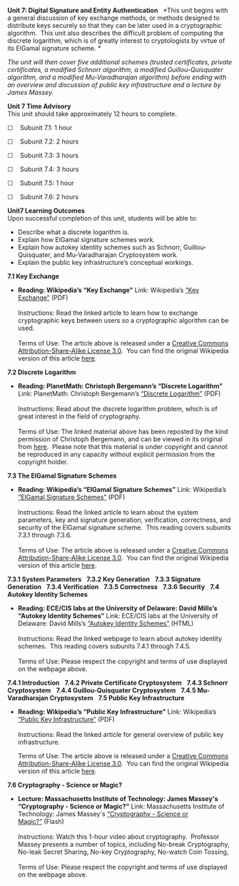 **Unit 7: Digital Signature and Entity Authentication** <span
id="7"></span> 
*This unit begins with a general discussion of key exchange methods, or
methods designed to distribute keys securely so that they can be later
used in a cryptographic algorithm.  This unit also describes the
difficult problem of computing the discrete logarithm, which is of
greatly interest to cryptologists by virtue of its ElGamal signature
scheme. *  
  
 *The unit will then cover five additional schemes (trusted
certificates, private certificates, a modified Schnorr algorithm, a
modified Guillou-Quisquater algorithm, and a modified Mu-Varadharajan
algorithm) before ending with an overview and discussion of public key
infrastructure and a lecture by James Massey.*

**Unit 7 Time Advisory**  
This unit should take approximately 12 hours to complete.

☐    Subunit 7.1: 1 hour

☐    Subunit 7.2: 2 hours

☐    Subunit 7.3: 3 hours

☐    Subunit 7.4: 3 hours

☐    Subunit 7.5: 1 hour

☐    Subunit 7.6: 2 hours

**Unit7 Learning Outcomes**  
Upon successful completion of this unit, students will be able to:

-   Describe what a discrete logarithm is.
-   Explain how ElGamal signature schemes work.
-   Explain how autokey identity schemes such as Schnorr,
    Guillou-Quisquater, and Mu-Varadharajan Cryptosystem work.
-   Explain the public key infrastructure’s conceptual workings.

**7.1 Key Exchange** <span id="7.1"></span> 
-   **Reading: Wikipedia’s “Key Exchange”**
    Link: Wikipedia’s [“Key
    Exchange](https://resources.saylor.org/wwwresources/archived/site/wp-content/uploads/2012/07/Key-exchange1.pdf)[”](https://resources.saylor.org/wwwresources/archived/site/wp-content/uploads/2012/07/Key-exchange1.pdf)
    (PDF)  
        
     Instructions: Read the linked article to learn how to exchange
    cryptographic keys between users so a cryptographic algorithm can be
    used.  
        
     Terms of Use: The article above is released under a [Creative
    Commons Attribution-Share-Alike License
    3.0](http://creativecommons.org/licenses/by-sa/3.0/).  You can find
    the original Wikipedia version of this article
    [here](http://en.wikipedia.org/wiki/Key_exchange).

**7.2 Discrete Logarithm** <span id="7.2"></span> 
-   **Reading: PlanetMath: Christoph Bergemann’s “Discrete Logarithm”**
    Link: PlanetMath: Christoph Bergemann’s [“Discrete
    Logarithm](https://resources.saylor.org/wwwresources/archived/site/wp-content/uploads/2012/07/CS409-7.2.pdf)[”](https://resources.saylor.org/wwwresources/archived/site/wp-content/uploads/2012/07/CS409-7.2.pdf)
    (PDF)  
        
     Instructions: Read about the discrete logarithm problem, which is
    of great interest in the field of cryptography.  
        
     Terms of Use: The linked material above has been reposted by the
    kind permission of Christoph Bergemann, and can be viewed in its
    original from
    [here](http://planetmath.org/encyclopedia/DiscreteLogarithm.html).  Please
    note that this material is under copyright and cannot be reproduced
    in any capacity without explicit permission from the copyright
    holder. 

**7.3 The ElGamal Signature Schemes** <span id="7.3"></span> 
-   **Reading: Wikipedia’s “ElGamal Signature Schemes”**
    Link: Wikipedia’s [“ElGamal Signature
    Schemes](https://resources.saylor.org/wwwresources/archived/site/wp-content/uploads/2012/07/ElGamal-signature-scheme.pdf)[”](https://resources.saylor.org/wwwresources/archived/site/wp-content/uploads/2012/07/ElGamal-signature-scheme.pdf)
    (PDF)  
        
     Instructions: Read the linked article to learn about the system
    parameters, key and signature generation, verification, correctness,
    and security of the ElGamal signature scheme.  This reading covers
    subunits 7.3.1 through 7.3.6.  
        
     Terms of Use: The article above is released under a [Creative
    Commons Attribution-Share-Alike License
    3.0](http://creativecommons.org/licenses/by-sa/3.0/).  You can find
    the original Wikipedia version of this article
    [here](http://en.wikipedia.org/wiki/ElGamal_signature_scheme).

**7.3.1 System Parameters** <span id="7.3.1"></span> 
**7.3.2 Key Generation** <span id="7.3.2"></span> 
**7.3.3 Signature Generation** <span id="7.3.3"></span> 
**7.3.4 Verification** <span id="7.3.4"></span> 
**7.3.5 Correctness** <span id="7.3.5"></span> 
**7.3.6 Security** <span id="7.3.6"></span> 
**7.4 Autokey Identity Schemes** <span id="7.4"></span> 
-   **Reading: ECE/CIS labs at the University of Delaware: David Mills’s
    “Autokey Identity Schemes”**
    Link: ECE/CIS labs at the University of Delaware: David Mills’s
    [“Autokey Identity
    Schemes](http://www.eecis.udel.edu/~mills/ident.html)[”](http://www.eecis.udel.edu/~mills/ident.html)
    (HTML)  
        
     Instructions: Read the linked webpage to learn about autokey
    identity schemes.  This reading covers subunits 7.4.1 through
    7.4.5.  
        
     Terms of Use: Please respect the copyright and terms of use
    displayed on the webpage above.

**7.4.1 Introduction** <span id="7.4.1"></span> 
**7.4.2 Private Certificate Cryptosystem** <span id="7.4.2"></span> 
**7.4.3 Schnorr Cryptosystem** <span id="7.4.3"></span> 
**7.4.4 Guillou-Quisquater Cryptosystem** <span id="7.4.4"></span> 
**7.4.5 Mu-Varadharajan Cryptosystem** <span id="7.4.5"></span> 
**7.5 Public Key Infrastructure** <span id="7.5"></span> 
-   **Reading: Wikipedia’s “Public Key Infrastructure”**
    Link: Wikipedia’s [“Public Key
    Infrastructure](https://resources.saylor.org/wwwresources/archived/site/wp-content/uploads/2012/07/Public-key-infrastructure1.pdf)[”](https://resources.saylor.org/wwwresources/archived/site/wp-content/uploads/2012/07/Public-key-infrastructure1.pdf)
    (PDF)  
        
     Instructions: Read the linked article for general overview of
    public key infrastructure.  
      
     Terms of Use: The article above is released under a [Creative
    Commons Attribution-Share-Alike License
    3.0](http://creativecommons.org/licenses/by-sa/3.0/).  You can find
    the original Wikipedia version of this article
    [here](http://en.wikipedia.org/wiki/Public_key_infrastructure).

**7.6 Cryptography - Science or Magic?** <span id="7.6"></span> 
-   **Lecture: Massachusetts Institute of Technology: James Massey's
    “Cryptography - Science or Magic?”**
    Link: Massachusetts Institute of Technology: James Massey's
    [“Cryptography - Science or
    Magic?”](http://mitworld.mit.edu/video/42) (Flash)  
        
     Instructions: Watch this 1-hour video about cryptography. 
    Professor Massey presents a number of topics, including No-break
    Cryptography, No-leak Secret Sharing, No-key Cryptography, No-watch
    Coin Tossing,  
        
     Terms of Use: Please respect the copyright and terms of use
    displayed on the webpage above.


